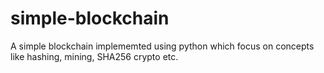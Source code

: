 # simple-blockchain
A simple blockchain implememted using python which focus on concepts like hashing, mining, SHA256 crypto etc.
